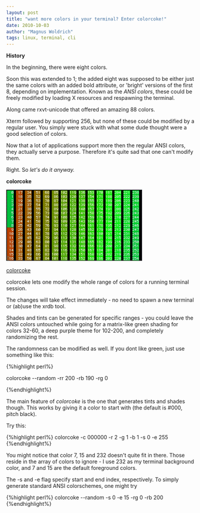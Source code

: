 ```yaml
---
layout: post
title: "want more colors in your terminal? Enter colorcoke!"
date: 2010-10-03
author: "Magnus Woldrich"
tags: linux, terminal, cli
---
```



**History**

In the beginning, there were eight colors.

Soon this was extended to 1; the added eight was supposed to be either
just the same colors with an added bold attribute, or 'bright' versions
of the first 8, depending on implementation. Known as the *ANSI
colors*, these could be freely modified by loading X resources and
respawning the terminal.

Along came rxvt-unicode that offered an amazing 88 colors.

Xterm followed by supporting 256, but none of these could be modified by
a regular user. You simply were stuck with what some dude thought were a
good selection of colors.

Now that a lot of applications support more then the regular ANSI
colors, they actually serve a purpose. Therefore it's quite sad that one
can't modify them.

Right. So *let's do it anyway.*

**colorcoke**

![colorcoke](/assets/colorcoke.gif)

[colorcoke](http://github.com/trapd00r/colorcoke)


colorcoke lets one modify the whole range of colors for a running terminal session.

The changes will take effect immediately - no need to spawn a new
terminal or (ab)use the xrdb tool.

Shades and tints can be generated for specific ranges - you could leave the
ANSI colors untouched while going for a matrix-like green shading for colors
32-60, a deep purple theme for 102-200, and completely randomizing the rest.

The randomness can be modified as well. If you dont like green, just use
something like this:

{%highlight perl%}

colorcoke --random -rr 200 -rb 190 -rg 0

{%endhighlight%}

The main feature of *colorcoke* is the one that generates tints and shades though.
This works by giving it a color to start with (the default is #000, pitch black).

Try this:

{%highlight perl%}
colorcoke -c 000000 -r 2 -g 1 -b 1 -s 0 -e 255
{%endhighlight%}

You might notice that color 7, 15 and 232 doesn't quite fit in there.
Those reside in the array of colors to ignore - I use 232 as my terminal
background color, and 7 and 15 are the default foreground colors.

The -s and -e flag specify start and end index, respectively. To simply
generate standard ANSI colorschemes, one might try

{%highlight perl%}
colorcoke --random -s 0 -e 15 -rg 0 -rb 200
{%endhighlight%}
